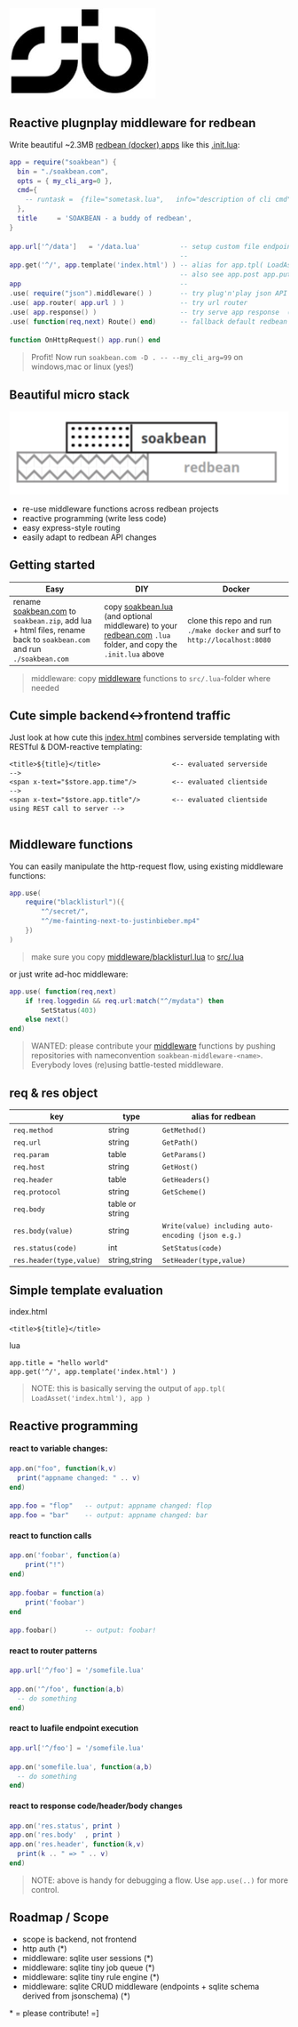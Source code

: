 <img src=".dtp/soakbean.jpg"/>

## Reactive plugnplay middleware for redbean

Write beautiful ~2.3MB [redbean (docker) apps](https://redbean.dev) like this [.init.lua](src/.init.lua):

```lua
app = require("soakbean") {
  bin = "./soakbean.com",
  opts = { my_cli_arg=0 },
  cmd={
    -- runtask =  {file="sometask.lua",   info="description of cli cmd"}
  },
  title     = 'SOAKBEAN - a buddy of redbean',
}

app.url['^/data']   = '/data.lua'          -- setup custom file endpoint
                                           --
app.get('^/', app.template('index.html') ) -- alias for app.tpl( LoadAsset('index.html'), app )
                                           -- also see app.post app.put and so on
app                                        --
.use( require("json").middleware() )       -- try plug'n'play json API middleware 
.use( app.router( app.url ) )              -- try url router
.use( app.response() )                     -- try serve app response  (if any)
.use( function(req,next) Route() end)      -- fallback default redbean fileserver

function OnHttpRequest() app.run() end
```

> Profit! Now run `soakbean.com -D . -- --my_cli_arg=99` on windows,mac or linux (yes!)

## Beautiful micro stack

<img src=".dtp/soakbean.gif">

* re-use middleware functions across redbean projects
* reactive programming (write less code)
* easy express-style routing
* easily adapt to redbean API changes

## Getting started 

| Easy | DIY | Docker |
|-|-|-|
| rename [soakbean.com](soakbean.com) to `soakbean.zip`, add lua + html files, rename back to `soakbean.com` and run `./soakbean.com` | copy [soakbean.lua](src/.lua/soakbean.lua) (and optional middleware) to your [redbean.com](https://redbean.dev) `.lua` folder, and copy the `.init.lua` above | clone this repo and run `./make docker` and surf to `http://localhost:8080` |

> middleware: copy [middleware](middleware) functions to `src/.lua`-folder where needed

## Cute simple backend<->frontend traffic

Just look at how cute this [index.html](src/index.html) combines serverside templating with RESTful & DOM-reactive templating:

```
<title>${title}</title>                  <-- evaluated serverside                           -->
<span x-text="$store.app.time"/>         <-- evaluated clientside                           -->
<span x-text="$store.app.title"/>        <-- evaluated clientside using REST call to server -->
 
```


## Middleware functions

You can easily manipulate the http-request flow, using existing middleware functions:

```lua
app.use( 
    require("blacklisturl")({
        "^/secret/",
        "^/me-fainting-next-to-justinbieber.mp4"
    })
)
```

> make sure you copy [middleware/blacklisturl.lua](middleware/blacklisturl.lua) to [src/.lua](src/.lua)

or just write ad-hoc middleware:

```lua
app.use( function(req,next)
    if !req.loggedin && req.url:match("^/mydata") then
        SetStatus(403)
    else next()
end)
```

> WANTED: please contribute your [middleware](middleware) functions by pushing repositories with nameconvention `soakbean-middleware-<name>`. Everybody loves (re)using battle-tested middleware.

## req & res object

| key | type | alias for redbean |
|-|-|-|
| `req.method` | string | `GetMethod()` |
| `req.url` | string | `GetPath()` |
| `req.param` | table | `GetParams()` |
| `req.host` | string | `GetHost()` |
| `req.header` | table | `GetHeaders()` |
| `req.protocol` | string | `GetScheme()` |
| `req.body` | table or string |  |
| `res.body(value)` | string | `Write(value) including auto-encoding (json e.g.)` |
| `res.status(code)` | int | `SetStatus(code)` |
| `res.header(type,value)` | string,string | `SetHeader(type,value)` |

## Simple template evaluation

index.html
```
<title>${title}</title>
```

lua
```
app.title = "hello world"
app.get('^/', app.template('index.html') ) 
```

> NOTE: this is basically serving the output of `app.tpl( LoadAsset('index.html'), app )` 

## Reactive programming

#### react to variable changes:

```lua
app.on("foo", function(k,v)
  print("appname changed: " .. v)
end)

app.foo = "flop"   -- output: appname changed: flop
app.foo = "bar"    -- output: appname changed: bar
```

#### react to function calls 

```lua 
app.on('foobar', function(a)
    print("!")
end)

app.foobar = function(a)
    print('foobar')
end

app.foobar()       -- output: foobar!
```

#### react to router patterns

```lua
app.url['^/foo'] = '/somefile.lua'

app.on('^/foo', function(a,b)
  -- do something
end)
```

#### react to luafile endpoint execution 

```lua
app.url['^/foo'] = '/somefile.lua'

app.on('somefile.lua', function(a,b)
  -- do something
end)
```

#### react to response code/header/body changes

```lua
app.on('res.status', print )
app.on('res.body'  , print )
app.on('res.header', function(k,v)
  print(k .. " => " .. v)
end)
```

> NOTE: above is handy for debugging a flow. Use `app.use(..)` for more control.

## Roadmap / Scope

* scope is backend, not frontend
* http auth (*)
* middleware: sqlite user sessions (*)
* middleware: sqlite tiny job queue (*)
* middleware: sqlite tiny rule engine (*)
* middleware: sqlite CRUD middleware (endpoints + sqlite schema derived from jsonschema) (*)

\* = please contribute! =]

